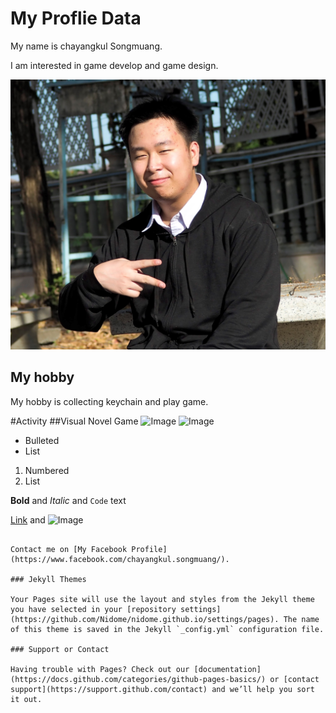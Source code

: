 # My Proflie Data

My name is chayangkul Songmuang.

I am interested in game develop and game design.

![Image](/Images/ProfliePicture.JPG)


## My hobby

My hobby is collecting keychain and play game.

#Activity
##Visual Novel Game
![Image](/Images/VN.JPG)
![Image](/Images/VN2.JPG) 


- Bulleted
- List

1. Numbered
2. List

**Bold** and _Italic_ and `Code` text

[Link](url) and ![Image](src)
```

Contact me on [My Facebook Profile](https://www.facebook.com/chayangkul.songmuang/).

### Jekyll Themes

Your Pages site will use the layout and styles from the Jekyll theme you have selected in your [repository settings](https://github.com/Nidome/nidome.github.io/settings/pages). The name of this theme is saved in the Jekyll `_config.yml` configuration file.

### Support or Contact

Having trouble with Pages? Check out our [documentation](https://docs.github.com/categories/github-pages-basics/) or [contact support](https://support.github.com/contact) and we’ll help you sort it out.
